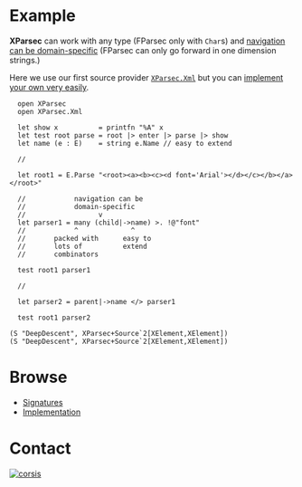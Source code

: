 # Example

**XParsec** can work with any type (FParsec only with `Char`s) and [navigation can be domain-specific](https://github.com/corsis/XParsec/blob/f6bc93499a588b287dc20f622fb917e1edac58b8/XParsec.fsi#L90) (FParsec can only go forward in one dimension strings.)

Here we use our first source provider [`XParsec.Xml`](https://github.com/corsis/XParsec/blob/f6bc93499a588b287dc20f622fb917e1edac58b8/XParsec.fsi#L90) but you can [implement your own very easily](https://github.com/corsis/XParsec/blob/f6bc93499a588b287dc20f622fb917e1edac58b8/XParsec.fs#L111).

```
  open XParsec
  open XParsec.Xml

  let show x          = printfn "%A" x
  let test root parse = root |> enter |> parse |> show
  let name (e : E)    = string e.Name // easy to extend

  //

  let root1 = E.Parse "<root><a><b><c><d font='Arial'></d></c></b></a></root>"

  //            navigation can be
  //            domain-specific
  //                  v
  let parser1 = many (child|->name) >. !@"font"
  //            ^             ^
  //       packed with      easy to
  //       lots of          extend
  //       combinators

  test root1 parser1

  //

  let parser2 = parent|->name </> parser1

  test root1 parser2
```

```
(S "DeepDescent", XParsec+Source`2[XElement,XElement])
(S "DeepDescent", XParsec+Source`2[XElement,XElement])
```

# Browse

+ [Signatures](https://github.com/corsis/XParsec/blob/master/XParsec.fsi)
+ [Implementation](https://github.com/corsis/XParsec/blob/master/XParsec.fs)

# Contact

[![corsis]](https://github.com/corsis/)

[corsis]: http://portfusion.sourceforge.net/i/l100.png "Corsis Research"